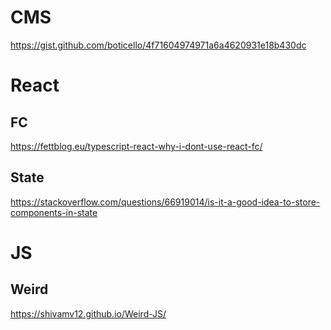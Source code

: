 # CMS

https://gist.github.com/boticello/4f71604974971a6a4620931e18b430dc

# React

## FC

https://fettblog.eu/typescript-react-why-i-dont-use-react-fc/

## State

https://stackoverflow.com/questions/66919014/is-it-a-good-idea-to-store-components-in-state

# JS

## Weird

https://shivamv12.github.io/Weird-JS/
